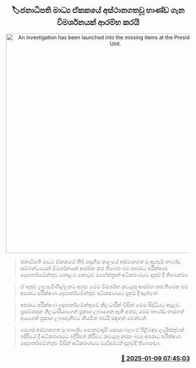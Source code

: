 <p align='center'><b><h2 align='center' title='An investigation has been launched into the missing items at the Presidential Media Unit.'>🏷ජනාධිපති මාධ්‍ය ඒකකයේ අස්ථානගතවූ භාණ්ඩ ගැන විමර්ශනයක් ආරම්භ කරයි</h2></b></p>
<p align='center'><img src='https://helakuru.sgp1.cdn.digitaloceanspaces.com/esana/images/lib/pmd-uu.jpg' width='600' alt='An investigation has been launched into the missing items at the Presidential Media Unit.'></p>

> ජනාධිපති මාධ්‍ය ඒකකයේ තිබී පසුගිය කාලයේ අස්ථානගත වූ ඇතැම් භාණ්ඩ සම්බන්ධයෙන් විමර්ශනයක් ආරම්භ කර තිබෙන බව අපරාධ පරීක්ෂණ දෙපාර්තමේන්තුව කොළඹ කොටුව මහේස්ත්‍රාත් අධිකරණයට දැනුම් දී තිබෙනවා.

> ඒ අනුව ලද පැමිණිල්ලකට අනුව මෙම විමර්ශන කටයුතු ආරම්භ කර තිබෙන බව අපරාධ පරීක්ෂණ දෙපාර්තමේන්තුව අධිකරණයට දැනුම් දී ඇත්තේ.

> අපරාධ පරීක්ෂණ දෙපාර්තමේන්තුවේ නිලධාරීන් විසින් මෙම සිද්ධියට අදාළව ප්‍රසම්පාදන නිලධාරියාගෙන් ප්‍රකාශ ලබාගෙන ඇති අතර, මෙම භාණ්ඩ භාරගත් අයගෙන් ප්‍රකාශ ලබාගැනීමට නියමිත බවයි සඳහන් වෙන්නේ.

> මෙසේ අස්ථානගත වූ භාණ්ඩ මොනවාදැයි සොයා බලා ඒ පිළිබඳව ලැයිස්තුවක් ඉදිරියේ දී අධිකරණයට ඉදිරිපත් කිරීමට කටයුතු කරන බවද අපරාධ පරීක්ෂණ දෙපාර්තමේන්තුව විසින් අධිකරණයට වැඩිදුරටත් දැනුම්දී තිබෙනවා.



<h3 align='right'><a href='https://www.helakuru.lk/esana/p/106447/'>📅 2025-01-09 07:45:03</a></h3>
